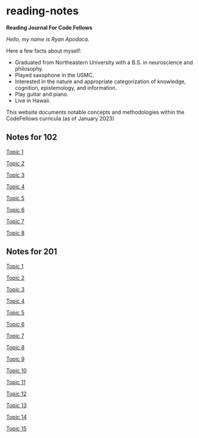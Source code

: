 # reading-notes

**Reading Journal For Code Fellows**

*Hello, my name is Ryan Apodaca.*

Here a few facts about myself:

- Graduated from Northeastern University with a B.S. in neuroscience and philosophy.
- Played saxophone in the USMC.
- Interested in the nature and appropriate categorization of knowledge, cognition, epistemology, and information.
- Play guitar and piano.  
- Live in Hawaii.

This website documents notable concepts and methodologies within the CodeFellows curricula (as of January 2023)

## Notes for 102

[Topic 1](102/102Topic1.md)

[Topic 2](102/102Topic2.md)

[Topic 3](102/102Topic3.md)

[Topic 4](102/102Topic4.md)

[Topic 5](102/102Topic5.md)

[Topic 6](102/102Topic6.md)

[Topic 7](102/102Topic7.md)

[Topic 8](102/102Topic8.md)


## Notes for 201

[Topic 1](201/201Topic1.md)

[Topic 2](201/201Topic2.md)

[Topic 3](201/201Topic3.md)

[Topic 4](201/201Topic4.md)

[Topic 5](201/201Topic5.md)

[Topic 6](201/201Topic6.md)

[Topic 7](201/201Topic7.md)

[Topic 8](201/201Topic8.md)

[Topic 9](201/201Topic9.md)

[Topic 10](201/201Topic10.md)

[Topic 11](201/201Topic11.md)

[Topic 12](201/201Topic12.md)

[Topic 13](201/201Topic13.md)

[Topic 14](201/201Topic14.md)

[Topic 15](201/201Topic15.md)
